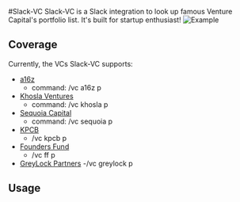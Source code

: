 #Slack-VC
Slack-VC is a Slack integration to look up famous Venture Capital's portfolio list. It's built for startup enthusiast!
![Example](http://g.recordit.co/VjMbZJevur.gif)

## Coverage
Currently, the VCs Slack-VC supports:

- [a16z](http://a16z.com/)
  - command: /vc a16z p
- [Khosla Ventures](http://www.khoslaventures.com/)
  - command: /vc khosla p
- [Sequoia Capital](https://www.sequoiacap.com/)
  - command: /vc sequoia p
- [KPCB](http://www.kpcb.com/)
  - /vc kpcb p
- [Founders Fund](http://foundersfund.com/)
  - /vc ff p
- [GreyLock Partners](http://www.greylock.com/)
  -/vc greylock p

## Usage

